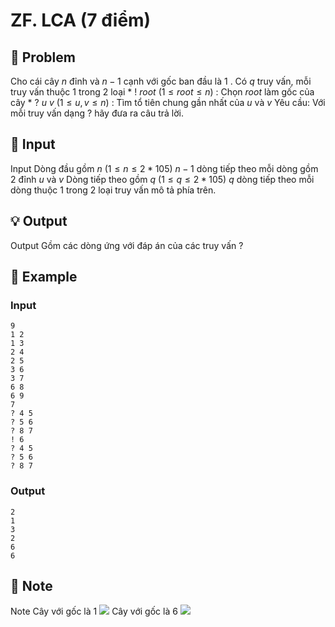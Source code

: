 # ZF. LCA (7 điểm)

## 📖 Problem

Cho cái cây
$n$
đỉnh và
$n- 1$
cạnh với gốc ban đầu là
$1$
. Có
$q$
truy vấn, mỗi truy vấn thuộc
$1$
trong
$2$
loại
*
$!$
$root$
$(1 ≤root≤n)$
: Chọn
$root$
làm gốc của cây
*
$?$
$u$
$v$
$(1 ≤u,v≤n)$
: Tìm tổ tiên chung gần nhất của
$u$
và
$v$
Yêu cầu:
Với mỗi truy vấn dạng
$?$
hãy đưa ra câu trả lời.


## 🧩 Input

Input
Dòng đầu gồm
$n$
$(1 ≤n≤ 2 * 105)$
$n- 1$
dòng tiếp theo mỗi dòng gồm
$2$
đỉnh
$u$
và
$v$
Dòng tiếp theo gồm
$q$
$(1 ≤q≤ 2 * 105)$
$q$
dòng tiếp theo mỗi dòng thuộc
$1$
trong
$2$
loại truy vấn mô tả phía trên.


## 💡 Output

Output
Gồm các dòng ứng với đáp án của các truy vấn
$?$


## 🧠 Example

### Input

```text
9
1 2
1 3
2 4
2 5
3 6
3 7
6 8
6 9
7
? 4 5
? 5 6
? 8 7
! 6
? 4 5
? 5 6
? 8 7
```

### Output

```text
2
1
3
2
6
6
```



## 📝 Note

Note
Cây với gốc là
$1$
![](https://espresso.codeforces.com/8387d5cce25ee514ace5334609f8290087b77545.png)
Cây với gốc là
$6$
![](https://espresso.codeforces.com/36ae5eaa802e1dd3dacec333733f52458fbbcc2e.png)

